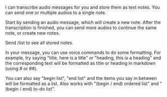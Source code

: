 I can transcribe audio messages for you and store them as text notes. You can send one or multiple audios to a single note.

Start by sending an audio message, which will create a new note. After the transcription is finished, you can send more audios to continue the same note, or create new notes.

Send /list to see all stored notes.

In your message, you can use voice commands to do some formatting. For example, try saying "title, here is a title" or "heading, this is a heading" and the corresponding text will be formatted as title or heading in markdown (using # or ##).

You can also say "begin list", "end list" and the items you say in between will be formatted as a list. Also works with "(begin / end) ordered list" and "(begin / end) to-do list".
